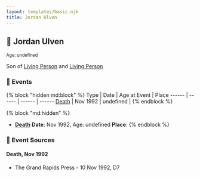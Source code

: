 ```yaml
---
layout: templates/basic.njk
title: Jordan Ulven
---
```

## 🔵 Jordan Ulven
<small>Age: undefined</small>

Son of [Living Person](/people/3/37044048) and [Living Person](/people/4/4699189)

### 📆 Events

{% block "hidden md:block" %}
Type | Date | Age at Event | Place
------ | ------ | ------ | ------
[Death](#event-event-2) | Nov 1992 | undefined |
{% endblock %}

{% block "md:hidden" %}
- **[Death](#event-event-2)**
**Date**: Nov 1992, Age: undefined
**Place**:
{% endblock %}

### 📰 Event Sources

#### <a id="event-event-2"></a> Death, Nov 1992
* The Grand Rapids Press  - 10 Nov 1992, D7